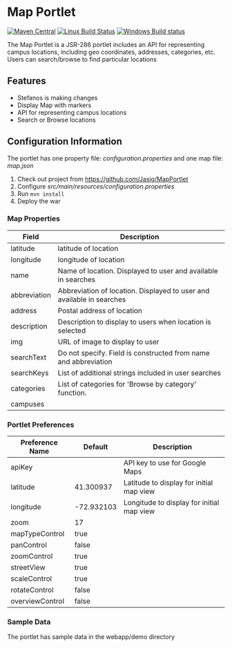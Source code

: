 # Map Portlet

[![Maven Central](https://maven-badges.herokuapp.com/maven-central/org.jasig.portlet.map/MapPortlet/badge.svg)](https://maven-badges.herokuapp.com/maven-central/org.jasig.portlet.map/MapPortlet)
[![Linux Build Status](https://travis-ci.org/Jasig/MapPortlet.svg?branch=master)](https://travis-ci.org/Jasig/MapPortlet)
[![Windows Build status](https://ci.appveyor.com/api/projects/status/gi1nk831v4145wso/branch/master?svg=true)](https://ci.appveyor.com/project/ChristianMurphy/mapportlet/branch/master)

The Map Portlet is a JSR-286 portlet includes an API for representing campus locations, including geo coordinates, addresses, categories, etc. Users can search/browse to find particular locations

## Features

*   Stefanos is making changes
*   Display Map with markers
*   API for representing campus locations
*   Search or Browse locations


## Configuration Information

The portlet has one property file: *configuration.properties* and one map file: *map.json*

1.  Check out project from <https://github.com/Jasig/MapPortlet>
2.  Configure *src/main/resources/configuration.properties*
3.  Run `mvn install`
4.  Deploy the war

### Map Properties

| Field        | Description                                                            |
| ------------ | ---------------------------------------------------------------------- |
| latitude     | latitude of location                                                   |
| longitude    | longitude of location                                                  |
| name         | Name of location.  Displayed to user and available in searches         |
| abbreviation | Abbreviation of location.  Displayed to user and available in searches |
| address      | Postal address of location                                             |
| description  | Description to display to users when location is selected              |
| img          | URL of image to display to user                                        |
| searchText   | Do not specify.  Field is constructed from name and abbreviation       |
| searchKeys   | List of additional strings included in user searches                   |
| categories   | List of categories for 'Browse by category' function.                  |
| campuses     |                                                                        |

### Portlet Preferences

| Preference Name | Default    | Description                               |
| --------------- | ---------- | ----------------------------------------- |
| apiKey          |            | API key to use for Google Maps            |
| latitude        | 41.300937  | Latitude to display for initial map view  |
| longitude       | -72.932103 | Longitude to display for initial map view |
| zoom            | 17         |                                           |
| mapTypeControl  | true       |                                           |
| panControl      | false      |                                           |
| zoomControl     | true       |                                           |
| streetView      | true       |                                           |
| scaleControl    | true       |                                           |
| rotateControl   | false      |                                           |
| overviewControl | false      |                                           |

### Sample Data

The portlet has sample data in the webapp/demo directory
